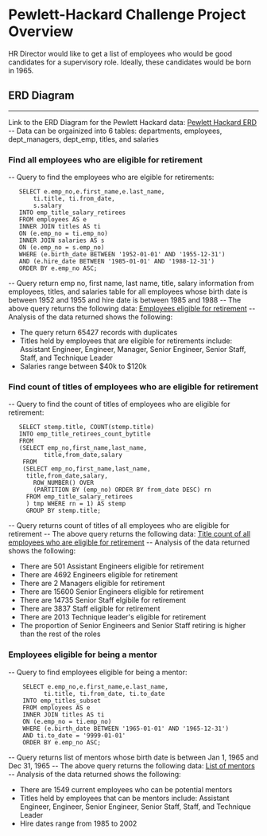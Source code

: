 # Pewlett-Hackard Challenge Project Overview
HR Director would like to get a list of employees who would be good candidates for a supervisory role. Ideally, these candidates would be born in 1965.

## ERD Diagram
---
Link to the ERD Diagram for the Pewlett Hackard data:
[Pewlett Hackard ERD](https://github.com/anshurathore11/Pewlett-Hackard-Analysis/blob/master/EmployeeDB.png)
-- Data can be orgainized into 6 tables: departments, employees, dept_managers, dept_emp, titles, and salaries

### Find all employees who are eligible for retirement
-- Query to find the employees who are elgible for retirements:
```
   SELECT e.emp_no,e.first_name,e.last_name,
       ti.title, ti.from_date,
	   s.salary
   INTO emp_title_salary_retirees
   FROM employees AS e
   INNER JOIN titles AS ti
   ON (e.emp_no = ti.emp_no)
   INNER JOIN salaries AS s
   ON (e.emp_no = s.emp_no)
   WHERE (e.birth_date BETWEEN '1952-01-01' AND '1955-12-31')
   AND (e.hire_date BETWEEN '1985-01-01' AND '1988-12-31')
   ORDER BY e.emp_no ASC;
```
-- Query return emp no, first name, last name, title, salary information from employees, titles, and salaries table for all employees whose birth date is between 1952 and 1955 and hire date is between 1985 and 1988
-- The above query returns the following data:
[Employees eligible for retirement](https://github.com/anshurathore11/Pewlett-Hackard-Analysis/blob/master/Data/emp_title_salary_retirees.csv)
-- Analysis of the data returned shows the following:
   - The query return 65427 records with duplicates
   - Titles held by employees that are eligible for retirements include: Assistant Engineer, Engineer, Manager, Senior Engineer, Senior Staff, Staff, and Technique Leader
   - Salaries range between $40k to $120k

### Find count of titles of employees who are eligible for retirement
-- Query to find the count of titles of employees who are eligible for retirement:
```
   SELECT stemp.title, COUNT(stemp.title)
   INTO emp_title_retirees_count_bytitle
   FROM
   (SELECT emp_no,first_name,last_name, 
          title,from_date,salary 
    FROM
    (SELECT emp_no,first_name,last_name, 
     title,from_date,salary,
       ROW_NUMBER() OVER 
       (PARTITION BY (emp_no) ORDER BY from_date DESC) rn
     FROM emp_title_salary_retirees
     ) tmp WHERE rn = 1) AS stemp
     GROUP BY stemp.title;
```
-- Query returns count of titles of all employees who are eligible for retirement
-- The above query returns the following data:
[Title count of all employees who are eligible for retirement](https://github.com/anshurathore11/Pewlett-Hackard-Analysis/blob/master/Data/emp_title_retirees_count_bytitle.csv)
-- Analysis of the data returned shows the following:
   - There are 501 Assistant Engineers eligible for retirement
   - There are 4692 Engineers eligible for retirement
   - There are 2 Managers eligible for retirement
   - There are 15600 Senior Engineers eligible for retirement
   - There are 14735 Senior Staff elgibile for retirement
   - There are 3837 Staff eligible for retirement
   - There are 2013 Technique leader's eligible for retirement
   - The proportion of Senior Engineers and Senior Staff retiring is higher than the rest of the roles
 
### Employees eligible for being a mentor
-- Query to find employees eligible for being a mentor:
```
    SELECT e.emp_no,e.first_name,e.last_name,
          ti.title, ti.from_date, ti.to_date
    INTO emp_titles_subset
    FROM employees AS e
    INNER JOIN titles AS ti
    ON (e.emp_no = ti.emp_no)
    WHERE (e.birth_date BETWEEN '1965-01-01' AND '1965-12-31')
    AND ti.to_date = '9999-01-01'
    ORDER BY e.emp_no ASC;
```
-- Query returns list of mentors whose birth date is between Jan 1, 1965 and Dec 31, 1965
-- The above query returns the following data:
[List of mentors](https://github.com/anshurathore11/Pewlett-Hackard-Analysis/blob/master/Data/emp_titles_subset.csv)
-- Analysis of the data returned shows the following:
  - There are 1549 current employees who can be potential mentors
  - Titles held by employees that can be mentors include: Assistant Engineer, Engineer, Senior Engineer, Senior Staff, Staff, and Technique Leader
  - Hire dates range from 1985 to 2002

